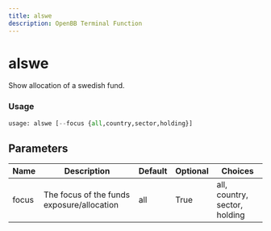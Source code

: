 ```yaml
---
title: alswe
description: OpenBB Terminal Function
---
```


# alswe

Show allocation of a swedish fund.

### Usage 
```python
usage: alswe [--focus {all,country,sector,holding}]
```

## Parameters

| Name | Description | Default | Optional | Choices |
| ---- | ----------- | ------- | -------- | ------- |
| focus | The focus of the funds exposure/allocation | all | True | all, country, sector, holding |


